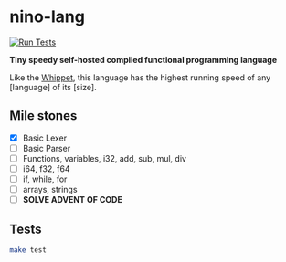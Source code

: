 # nino-lang
[![Run Tests](https://github.com/ridulfo/nino-lang/actions/workflows/on-main.yaml/badge.svg?branch=main)](https://github.com/ridulfo/nino-lang/actions/workflows/on-main.yaml)

**Tiny speedy self-hosted compiled functional programming language**


Like the [Whippet](https://en.wikipedia.org/wiki/Whippet), this language has the highest running speed of any [language] of its [size].


## Mile stones
- [x] Basic Lexer
- [ ] Basic Parser
- [ ] Functions, variables, i32, add, sub, mul, div
- [ ] i64, f32, f64
- [ ] if, while, for
- [ ] arrays, strings
- [ ] **SOLVE ADVENT OF CODE**

## Tests
```bash
make test
```